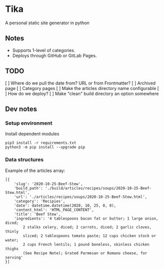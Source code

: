 # Tika
A personal static site generator in python

## Notes

* Supports 1-level of categories.
* Deploys through GitHub or GitLab Pages. 

## TODO

[ ] Where do we pull the date from? URL or from Frontmatter?
[ ] Archived page
[ ] Category pages
[ ] Make the articles directory name configurable
[ ] How do we deploy? 
[ ] Make "clean" build directory an option somewhere

## Dev notes

### Setup environment

Install dependent modules

    pip3 install -r requirements.txt 
    python3 -m pip install --upgrade pip

### Data structures

Example of the articles array:

    [{
        'slug': '2020-10-25-Beef-Stew', 
        'build_path': './build/articles/recipes/soups/2020-10-25-Beef-Stew.html', 
        'url': './articles/recipes/soups/2020-10-25-Beef-Stew.html', 
        'category': 'Recipies',
        'date': datetime.datetime(2020, 10, 25, 0, 0), 
        'content_html': 'HTML_PAGE_CONTENT', 
        'title': 'Beef Stew', 
        'ingredients': '4 tablespoons bacon fat or butter; 1 large onion, diced; 
            2 stalks celery, diced; 2 carrots, diced; 2 garlic cloves, thinly 
            sliced; 2 tablespoons tomato paste; 12 cups chicken stock or water; 
            2 cups French lentils; 1 pound boneless, skinless chicken thighs 
            (See Recipe Note); Grated Parmesan or Romano cheese, for serving'
    }]
